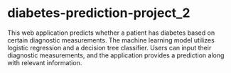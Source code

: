 # diabetes-prediction-project_2
This web application predicts whether a patient has diabetes based on certain diagnostic measurements. The machine learning model utilizes logistic regression and a decision tree classifier. Users can input their diagnostic measurements, and the application provides a prediction along with relevant information.
